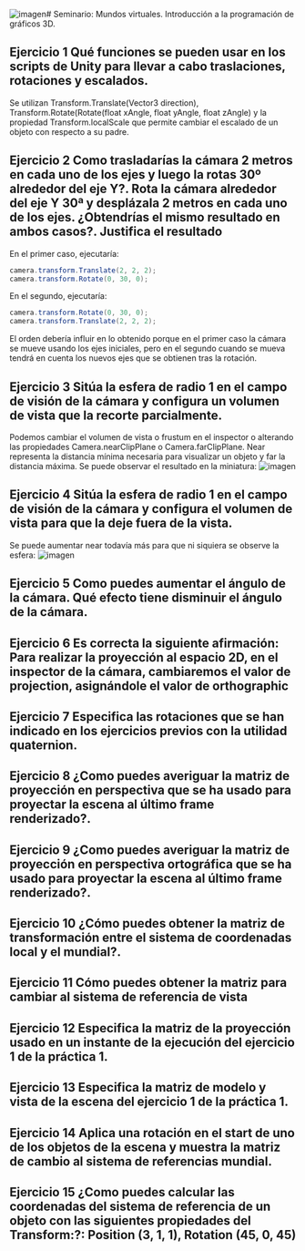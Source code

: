 ![imagen](https://github.com/Francisco-Marques-Armas/seminario-mundos-virtuales/assets/72305337/f0d9f3ff-fe81-471c-98d5-fdab5981a365)# Seminario: Mundos virtuales. Introducción a la programación de gráficos 3D.

## Ejercicio 1 Qué funciones se pueden usar en los scripts de Unity para llevar a cabo traslaciones, rotaciones y escalados.

Se utilizan Transform.Translate(Vector3 direction), Transform.Rotate(Rotate(float xAngle, float yAngle, float zAngle) y la propiedad Transform.localScale que permite cambiar el escalado de un objeto con respecto a su padre.

## Ejercicio 2 Como trasladarías la cámara 2 metros en cada uno de los ejes y luego la rotas 30º alrededor del eje Y?. Rota la cámara alrededor del eje Y 30ª y desplázala 2 metros en cada uno de los ejes. ¿Obtendrías el mismo resultado en ambos casos?. Justifica el resultado

En el primer caso, ejecutaría:
```csharp
camera.transform.Translate(2, 2, 2);
camera.transform.Rotate(0, 30, 0);
```
En el segundo, ejecutaría:
```csharp
camera.transform.Rotate(0, 30, 0);
camera.transform.Translate(2, 2, 2);
```

El orden debería influir en lo obtenido porque en el primer caso la cámara se mueve usando los ejes iniciales, pero en el segundo cuando se mueva tendrá en cuenta los nuevos ejes que se obtienen tras la rotación.

## Ejercicio 3 Sitúa la esfera de radio 1 en el campo de visión de la cámara y configura un volumen de vista que la recorte parcialmente.

Podemos cambiar el volumen de vista o frustum en el inspector o alterando las propiedades Camera.nearClipPlane o Camera.farClipPlane. Near representa la distancia mínima necesaria para visualizar un objeto y far la distancia máxima. Se puede observar el resultado en la miniatura:
![imagen](https://github.com/Francisco-Marques-Armas/seminario-mundos-virtuales/assets/72305337/c882e221-3cb1-440d-85e7-d8cbe82070c8)

## Ejercicio 4 Sitúa la esfera de radio 1 en el campo de visión de la cámara y configura el volumen de vista para que la deje fuera de la vista.

Se puede aumentar near todavía más para que ni siquiera se observe la esfera:
![imagen](https://github.com/Francisco-Marques-Armas/seminario-mundos-virtuales/assets/72305337/34910937-ecac-4823-93e8-d7703895f05d)

## Ejercicio 5 Como puedes aumentar el ángulo de la cámara. Qué efecto tiene disminuir el ángulo de la cámara.

## Ejercicio 6 Es correcta la siguiente afirmación: Para realizar la proyección al espacio 2D, en el inspector de la cámara, cambiaremos el valor de projection, asignándole el valor de orthographic

## Ejercicio 7 Especifica las rotaciones que se han indicado en los ejercicios previos con la utilidad quaternion.

## Ejercicio 8 ¿Como puedes averiguar la matriz de proyección en perspectiva que se ha usado para proyectar la escena al último frame renderizado?.

## Ejercicio 9 ¿Como puedes averiguar la matriz de proyección en perspectiva ortográfica que se ha usado para proyectar la escena al último frame renderizado?.

## Ejercicio 10 ¿Cómo puedes obtener la matriz de transformación entre el sistema de coordenadas local y el mundial?.

## Ejercicio 11 Cómo puedes obtener la matriz para cambiar al sistema de referencia de vista

## Ejercicio 12 Especifica la matriz de la proyección usado en un instante de la ejecución del ejercicio 1 de la práctica 1.

## Ejercicio 13 Especifica la matriz de modelo y vista de la escena del ejercicio 1 de la práctica 1.

## Ejercicio 14 Aplica una rotación en el start de uno de los objetos de la escena y muestra la matriz de cambio al sistema de referencias mundial.

## Ejercicio 15 ¿Como puedes calcular las coordenadas del sistema de referencia de un objeto con las siguientes propiedades del Transform:?: Position (3, 1, 1), Rotation (45, 0, 45)


